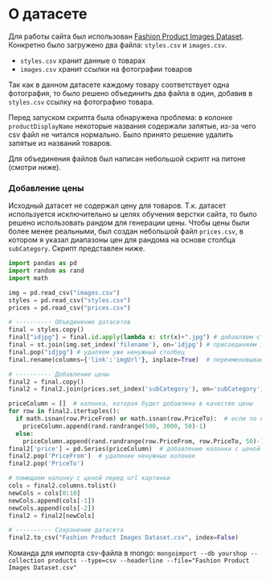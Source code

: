 # О датасете

Для работы сайта был использован [Fashion Product Images Dataset](https://www.kaggle.com/datasets/paramaggarwal/fashion-product-images-dataset). Конкретно было загружено два файла: `styles.csv` и `images.csv`.

* `styles.csv` хранит данные о товарах
* `images.csv` хранит ссылки на фотографии товаров

Так как в данном датасете каждому товару соответствует одна фотография, то было решено объединить два файла в один, добавив в `styles.csv` ссылку на фотографию товара.

Перед запуском скрипта была обнаружена проблема: в колонке `productDisplayName` некоторые названия содержали запятые, из-за чего csv файл не читался нормально. Было принято решение удалить запятые из названий товаров.

Для объединения файлов был написан небольшой скрипт на питоне (смотри ниже).

### Добавление цены

Исходный датасет не содержал цену для товаров. Т.к. датасет используется исключительно ы целях обучения верстки сайта, то было решено использовать рандом для генерации цены. Чтобы цены были более менее реальными, был создан небольшой файл `prices.csv`, в котором я указал диапазоны цен для рандома на основе столбца `subCategory`.
Скрипт представлен ниже.

```py
import pandas as pd
import random as rand
import math

img = pd.read_csv("images.csv")
styles = pd.read_csv("styles.csv")
prices = pd.read_csv("prices.csv")

# ---------- Объединение датасетов
final = styles.copy()
final["idjpg"] = final.id.apply(lambda x: str(x)+".jpg") # добавляем столбец по которому будем соединять данные
final = st.join(img.set_index('filename'), on='idjpg') # присоединяем img
final.pop("idjpg") # удаляем уже ненужный столбец
final.rename(columns={'link':'imgUrl'}, inplace=True)  # переименовываем столбец

# ---------- Добавление цены
final2 = final.copy()
final2 = final2.join(prices.set_index('subCategory'), on='subCategory') # присоединяем prices

priceColumn = []  # колонка, которая будет добавлена в качестве цены
for row in final2.itertuples():
  if math.isnan(row.PriceFrom) or math.isnan(row.PriceTo):  # если по какой-то причине нет значения в диапазоне цен
    priceColumn.append(rand.randrange(500, 3000, 50)-1)
  else:
    priceColumn.append(rand.randrange(row.PriceFrom, row.PriceTo, 50)-1)  # добавление цены на основе рандома и диапазона
final2['price'] = pd.Series(priceColumn)  # добавление колонки с ценой
final2.pop('PriceFrom')  # удаление ненужных колонок
final2.pop('PriceTo')

# помещаем колонку с ценой перед url картинки
cols = final2.columns.tolist() 
newCols = cols[0:10]
newCols.append(cols[-1])
newCols.append(cols[-2])
final2 = final2[newCols]

# ---------- Сохранение датасета
final2.to_csv("Fashion Product Images Dataset.csv", index=False)
```

Команда для импорта csv-файла в mongo: `mongoimport --db yourshop --collection products --type=csv --headerline --file="Fashion Product Images Dataset.csv"`